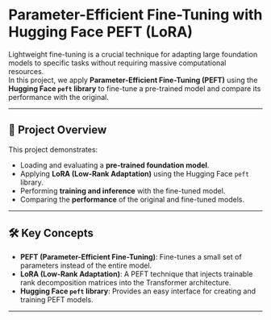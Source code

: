 # Parameter-Efficient Fine-Tuning with Hugging Face PEFT (LoRA)

Lightweight fine-tuning is a crucial technique for adapting large foundation models to specific tasks without requiring massive computational resources.  
In this project, we apply **Parameter-Efficient Fine-Tuning (PEFT)** using the **Hugging Face `peft` library** to fine-tune a pre-trained model and compare its performance with the original.

---

## 📌 Project Overview

This project demonstrates:

- Loading and evaluating a **pre-trained foundation model**.
- Applying **LoRA (Low-Rank Adaptation)** using the Hugging Face `peft` library.
- Performing **training and inference** with the fine-tuned model.
- Comparing the **performance** of the original and fine-tuned models.

---

## 🛠 Key Concepts

- **PEFT (Parameter-Efficient Fine-Tuning)**: Fine-tunes a small set of parameters instead of the entire model.
- **LoRA (Low-Rank Adaptation)**: A PEFT technique that injects trainable rank decomposition matrices into the Transformer architecture.
- **Hugging Face `peft` library**: Provides an easy interface for creating and training PEFT models.

---

